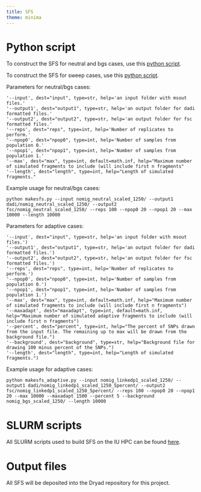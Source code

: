 ```yaml
---
title: SFS
theme: minima
---
```


# Python script

To construct the SFS for neutral and bgs cases, use this [python script](https://github.com/meganlsmith/selectionandmigration/blob/main/scripts/python/sfs/makesfs.py).

To construct the SFS for sweep cases, use this [python script](https://github.com/meganlsmith/selectionandmigration/blob/main/scripts/python/sfs/makesfs_adaptive.py).

Parameters for neutral/bgs cases:
```
'--input', dest="input", type=str, help='an input folder with msout files.'
'--output1', dest="output1", type=str, help='an output folder for dadi formatted files.'
'--output2', dest="output2", type=str, help='an output folder for fsc formatted files.'
'--reps', dest="reps", type=int, help='Number of replicates to perform.'
'--npop0', dest="npop0", type=int, help='Number of samples from population 0.'
'--npop1', dest="npop1", type=int, help='Number of samples from population 1.'
'--max', dest="max", type=int, default=math.inf, help="Maximum number of simulated fragments to include (will include first n fragments"
'--length', dest="length", type=int, help="Length of simulated fragments."
```
Example usage for neutral/bgs cases:  
```
python makesfs.py --input nomig_neutral_scaled_1250/ --output1 dadi/nomig_neutral_scaled_1250/ --output2 fsc/nomig_neutral_scaled_1250/ --reps 100 --npop0 20 --npop1 20 --max 10000 --length 10000
```

Parameters for adaptive cases:
```
'--input', dest="input", type=str, help='an input folder with msout files.')
'--output1', dest="output1", type=str, help='an output folder for dadi formatted files.')
'--output2', dest="output2", type=str, help='an output folder for fsc formatted files.')
'--reps', dest="reps", type=int, help='Number of replicates to perform.')
'--npop0', dest="npop0", type=int, help='Number of samples from population 0.')
'--npop1', dest="npop1", type=int, help='Number of samples from population 1.')
'--max', dest="max", type=int, default=math.inf, help="Maximum number of simulated fragments to include (will include first n fragments")
'--maxadapt', dest="maxadapt", type=int, default=math.inf, help="Maximum number of simulated adaptive fragments to include (will include first n fragments")
'--percent', dest="percent", type=int, help="The percent of SNPs drawn from the input file. The remaining up to max will be drawn from the background file.")
'--background', dest="background", type=str, help="Background file for drawing 100 minus percent of the SNPs.")
'--length', dest="length", type=int, help="Length of simulated fragments.")

```
Example usage for adaptive cases:  
```
python makesfs_adaptive.py --input nomig_linkedp1_scaled_1250/ --output1 dadi/nomig_linkedp1_scaled_1250_5percent/ --output2 fsc/nomig_linkedp1_scaled_1250_5percent/ --reps 100 --npop0 20 --npop1 20 --max 10000 --maxadapt 1500 --percent 5 --background nomig_bgs_scaled_1250/ --length 10000
```

# SLURM scripts

All SLURM scripts used to build SFS on the IU HPC can be found [here](https://github.com/meganlsmith/selectionandmigration/blob/main/scripts/slurm/sfs).

# Output files

All SFS will be deposited into the Dryad repository for this project.
 